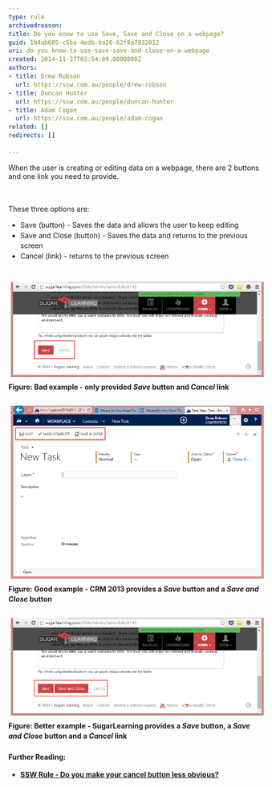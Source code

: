 ```yaml
---
type: rule
archivedreason: 
title: Do you know to use Save, Save and Close on a webpage?
guid: 1b4ab685-c5ba-4edb-ba20-62f8a7932012
uri: do-you-know-to-use-save-save-and-close-on-a-webpage
created: 2014-11-27T03:54:09.0000000Z
authors:
- title: Drew Robson
  url: https://ssw.com.au/people/drew-robson
- title: Duncan Hunter
  url: https://ssw.com.au/people/duncan-hunter
- title: Adam Cogan
  url: https://ssw.com.au/people/adam-cogan
related: []
redirects: []

---
```



​​When the user is creating or editing data on a webpage, there are 2 buttons and one link you need to provide.<br>
<br><excerpt class='endintro'></excerpt><br>
<p>​These three options are:</p><ul><li><span style="line-height:20.8px;">Save (button) - Saves the data and allows the user to keep editing<br></span></li><li><span style="line-height:20.8px;">Save and Close (button) - Saves the data and returns to the previous screen</span></li><li><span style="line-height:20.8px;">Cancel (link) - returns to the previous screen</span></li></ul><div><span style="line-height:20.8px;"><br></span></div><div><span style="line-height:20.8px;"><img src="2014-11-27_11-45-25-compressor.png" alt="2014-11-27_11-45-25-compressor.png" style="margin:5px;width:650px;" /><br></span></div><div><span style="line-height:20.8px;"><strong>Figure: Bad example - only provided <em>Save </em>button and <em>Cancel </em>link</strong></span></div><div><span style="line-height:20.8px;"><br></span></div><div><span style="line-height:20.8px;"><img src="2014-11-27_13-58-48-compressor.png" alt="2014-11-27_13-58-48-compressor.png" style="margin:5px;width:650px;" /><br></span></div><div><span style="line-height:20.8px;"><strong>Figure: Good example - CRM 2013 provides a </strong><em><strong>Save </strong></em><strong>button a</strong><strong>nd a <em>Save and Close</em> button</strong></span></div><div><span style="line-height:20.8px;"><br></span></div><div><span style="line-height:20.8px;"><img src="2014-11-27_11-47-40-compressor.png" alt="2014-11-27_11-47-40-compressor.png" style="margin:5px;width:650px;" /><br></span></div><div><span style="line-height:20.8px;"><strong>Figure: Better example - SugarLearning provides a <em>Save </em>button, a <em>Save and Close</em> button and a <em>Cancel </em>link</strong></span></div><div><span style="line-height:20.8px;"><br></span></div><div><span style="line-height:20.8px;"><strong>Further Reading:</strong></span></div><div><ul><li><strong style="line-height:20.8px;"><a href="/_layouts/15/FIXUPREDIRECT.ASPX?WebId=3dfc0e07-e23a-4cbb-aac2-e778b71166a2&TermSetId=07da3ddf-0924-4cd2-a6d4-a4809ae20160&TermId=e256302c-c486-4046-b202-a6b2020a5229">​​​SSW Rule - ​​Do you make your cancel button less obvious?​</a>​</strong><br></li></ul></div>


